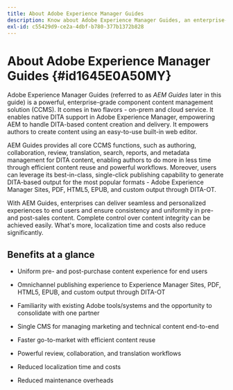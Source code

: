```yaml
---
title: About Adobe Experience Manager Guides
description: Know about Adobe Experience Manager Guides, an enterprise-grade DITA-based component content management solution. Learn the benefits of AEM Guides.
exl-id: c55429d9-ce2a-4dbf-b780-377b1372b828
---
```

# About Adobe Experience Manager Guides {#id1645E0A50MY}

Adobe Experience Manager Guides \(referred to as *AEM Guides* later in this guide\) is a powerful, enterprise-grade component content management solution \(CCMS\). It comes in two flavors - on-prem and cloud service. It enables native DITA support in Adobe Experience Manager, empowering AEM to handle DITA-based content creation and delivery. It empowers authors to create content using an easy-to-use built-in web editor.

AEM Guides provides all core CCMS functions, such as authoring, collaboration, review, translation, search, reports, and metadata management for DITA content, enabling authors to do more in less time through efficient content reuse and powerful workflows. Moreover, users can leverage its best-in-class, single-click publishing capability to generate DITA-based output for the most popular formats - Adobe Experience Manager Sites, PDF, HTML5, EPUB, and custom output through DITA-OT.

With AEM Guides, enterprises can deliver seamless and personalized experiences to end users and ensure consistency and uniformity in pre- and post-sales content. Complete control over content integrity can be achieved easily. What's more, localization time and costs also reduce significantly.

## Benefits at a glance

-   Uniform pre- and post-purchase content experience for end users

-   Omnichannel publishing experience to Experience Manager Sites, PDF, HTML5, EPUB, and custom output through DITA-OT

-   Familiarity with existing Adobe tools/systems and the opportunity to consolidate with one partner

-   Single CMS for managing marketing and technical content end-to-end

-   Faster go-to-market with efficient content reuse

-   Powerful review, collaboration, and translation workflows

-   Reduced localization time and costs

-   Reduced maintenance overheads

